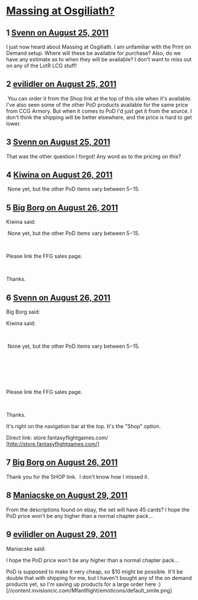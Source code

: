 # [Massing at Osgiliath?](https://community.fantasyflightgames.com/topic/52148-massing-at-osgiliath/)

## 1 [Svenn on August 25, 2011](https://community.fantasyflightgames.com/topic/52148-massing-at-osgiliath/?do=findComment&comment=519948)

I just now heard about Massing at Osgiliath. I am unfamiliar with the Print on Demand setup. Where will these be available for purchase? Also, do we have any estimate as to when they will be available? I don't want to miss out on any of the LotR LCG stuff!

## 2 [evilidler on August 25, 2011](https://community.fantasyflightgames.com/topic/52148-massing-at-osgiliath/?do=findComment&comment=520022)

 You can order it from the Shop link at the top of this site when it's available. I've also seen some of the other PoD products available for the same price from CCG Armory. But when it comes to PoD I'd just get it from the source. I don't think the shipping will be better elsewhere, and the price is hard to get lower.

## 3 [Svenn on August 25, 2011](https://community.fantasyflightgames.com/topic/52148-massing-at-osgiliath/?do=findComment&comment=520031)

That was the other question I forgot! Any word as to the pricing on this?

## 4 [Kiwina on August 26, 2011](https://community.fantasyflightgames.com/topic/52148-massing-at-osgiliath/?do=findComment&comment=520106)

 None yet, but the other PoD items vary between $5-$15.

## 5 [Big Borg on August 26, 2011](https://community.fantasyflightgames.com/topic/52148-massing-at-osgiliath/?do=findComment&comment=520225)

Kiwina said:

 None yet, but the other PoD items vary between $5-$15.



 

Please link the FFG sales page.

 

Thanks.

## 6 [Svenn on August 26, 2011](https://community.fantasyflightgames.com/topic/52148-massing-at-osgiliath/?do=findComment&comment=520275)

Big Borg said:

Kiwina said:

 

 None yet, but the other PoD items vary between $5-$15.

 

 

 

Please link the FFG sales page.

 

Thanks.



It's right on the navigation bar at the top. It's the "Shop" option.

Direct link: store.fantasyflightgames.com/ [http://store.fantasyflightgames.com/]

## 7 [Big Borg on August 26, 2011](https://community.fantasyflightgames.com/topic/52148-massing-at-osgiliath/?do=findComment&comment=520440)

Thank you for the SHOP link.  I don't know how I missed it.

## 8 [Maniacske on August 29, 2011](https://community.fantasyflightgames.com/topic/52148-massing-at-osgiliath/?do=findComment&comment=521336)

From the descriptions found on ebay, the set will have 45 cards? I hope the PoD price won't be any higher than a normal chapter pack...

## 9 [evilidler on August 29, 2011](https://community.fantasyflightgames.com/topic/52148-massing-at-osgiliath/?do=findComment&comment=521400)

Maniacske said:

I hope the PoD price won't be any higher than a normal chapter pack...



PoD is supposed to make it very cheap, so $10 might be possible. It'll be double that with shipping for me, but I haven't bought any of the on demand products yet, so I'm saving up products for a large order here :) [//content.invisioncic.com/Mfantflight/emoticons/default_smile.png]

